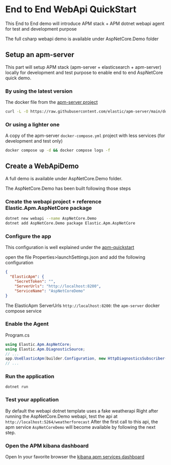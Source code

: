 # End to End WebApi QuickStart

This End to End demo will introduce APM stack + APM dotnet webapi agent for test and development purpose

The full csharp webapi demo is available under AspNetCore.Demo folder

## Setup an apm-server

This part will setup APM stack (apm-server + elasticsearch + apm-server) locally for development and test purpose to enable end to end AspNetCore quick demo.

### By using the latest version

The docker file from the [apm-server project](https://github.com/elastic/apm-server)

```bash
curl -L -O https://raw.githubusercontent.com/elastic/apm-server/main/docker-compose.yml && docker compose up -d && docker compose logs -f
```

### Or using a lighter one

A copy of the apm-server `docker-compose.yml` project with less services (for development and test only)

```bash
docker compose up -d && docker compose logs -f
```

## Create a WebApiDemo

A full demo is available under AspNetCore.Demo folder.

The AspNetCore.Demo has been built following those steps

### Create the webapi project + reference Elastic.Apm.AspNetCore package

```bash
dotnet new webapi --name AspNetCore.Demo
dotnet add AspNetCore.Demo package Elastic.Apm.AspNetCore
```

### Configure the app

This configuration is well explained under the [apm-quickstart](https://www.elastic.co/guide/en/apm/guide/current/apm-quick-start.html)

open the file Properties>launchSettings.json and add the following configuration

```json
{
  "ElasticApm": {
    "SecretToken": "",
    "ServerUrls": "http://localhost:8200",
    "ServiceName": "AspNetCoreDemo"
}
```

The ElasticApm ServerUrls `http://localhost:8200`: the `apm-server` docker compose service

### Enable the Agent

Program.cs

```csharp
using Elastic.Apm.AspNetCore;
using Elastic.Apm.DiagnosticSource;
// ...
app.UseElasticApm(builder.Configuration, new HttpDiagnosticsSubscriber());
// ...
```

### Run the application

```
dotnet run
```

### Test your application

By default the webapi dotnet template uses a fake weatherapi
Right after running the AspNetCore.Demo webapi, test the api at `http://localhost:5264/weatherforecast`
After the first call to this api, the apm service `AspNetCoreDemo` will become available by following the next step.

### Open the APM kibana dashboard

Open In your favorite browser the [kibana apm services dashboard](http://localhost:5601/app/apm/services)
